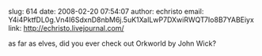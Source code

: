 slug:    614
date:    2008-02-20 07:54:07
author:  echristo
email:   Y4i4PktfDL0g.Vn4I6SdxnD8nbM6j.5uK1XaILwP7DXwiRWQT7Io8B7YABEiyx
link:     http://echristo.livejournal.com/

as far as elves, did you ever check out Orkworld by John Wick?
